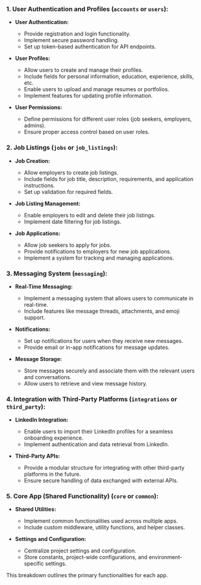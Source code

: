 ### 1. **User Authentication and Profiles (`accounts` or `users`):**

   - **User Authentication:**
     - Provide registration and login functionality.
     - Implement secure password handling.
     - Set up token-based authentication for API endpoints.

   - **User Profiles:**
     - Allow users to create and manage their profiles.
     - Include fields for personal information, education, experience, skills, etc.
     - Enable users to upload and manage resumes or portfolios.
     - Implement features for updating profile information.

   - **User Permissions:**
     - Define permissions for different user roles (job seekers, employers, admins).
     - Ensure proper access control based on user roles.

### 2. **Job Listings (`jobs` or `job_listings`):**

   - **Job Creation:**
     - Allow employers to create job listings.
     - Include fields for job title, description, requirements, and application instructions.
     - Set up validation for required fields.

   - **Job Listing Management:**
     - Enable employers to edit and delete their job listings.
     - Implement date filtering for job listings.

   - **Job Applications:**
     - Allow job seekers to apply for jobs.
     - Provide notifications to employers for new job applications.
     - Implement a system for tracking and managing applications.

### 3. **Messaging System (`messaging`):**

   - **Real-Time Messaging:**
     - Implement a messaging system that allows users to communicate in real-time.
     - Include features like message threads, attachments, and emoji support.

   - **Notifications:**
     - Set up notifications for users when they receive new messages.
     - Provide email or in-app notifications for message updates.

   - **Message Storage:**
     - Store messages securely and associate them with the relevant users and conversations.
     - Allow users to retrieve and view message history.

### 4. **Integration with Third-Party Platforms (`integrations` or `third_party`):**

   - **LinkedIn Integration:**
     - Enable users to import their LinkedIn profiles for a seamless onboarding experience.
     - Implement authentication and data retrieval from LinkedIn.

   - **Third-Party APIs:**
     - Provide a modular structure for integrating with other third-party platforms in the future.
     - Ensure secure handling of data exchanged with external APIs.

### 5. **Core App (Shared Functionality) (`core` or `common`):**

   - **Shared Utilities:**
     - Implement common functionalities used across multiple apps.
     - Include custom middleware, utility functions, and helper classes.

   - **Settings and Configuration:**
     - Centralize project settings and configuration.
     - Store constants, project-wide configurations, and environment-specific settings.

This breakdown outlines the primary functionalities for each app.

